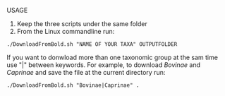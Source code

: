 USAGE
1. Keep the three scripts under the same folder
2. From the Linux commandline run:
```
./DownloadFromBold.sh "NAME OF YOUR TAXA" OUTPUTFOLDER
```

If you want to donwload more than one taxonomic group at the sam time use "|" between keywords. For example, to download *Bovinae* and *Caprinae* and save the file at the current directory run:
```
./DownloadFromBold.sh "Bovinae|Caprinae" .
```
